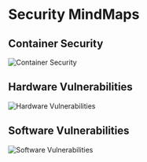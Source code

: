 # Security MindMaps

## Container Security
![Container Security](https://user-images.githubusercontent.com/5366714/202776075-7cadc5d1-0052-4632-a42b-548d264c4a71.png)

## Hardware Vulnerabilities
![Hardware Vulnerabilities](https://user-images.githubusercontent.com/5366714/205388467-fa4e3547-38f8-4272-b841-037009de2c9e.png)

## Software Vulnerabilities
![Software Vulnerabilities](https://user-images.githubusercontent.com/5366714/202776211-f9938501-a022-434e-a9e5-d1e70a419eb4.png)
